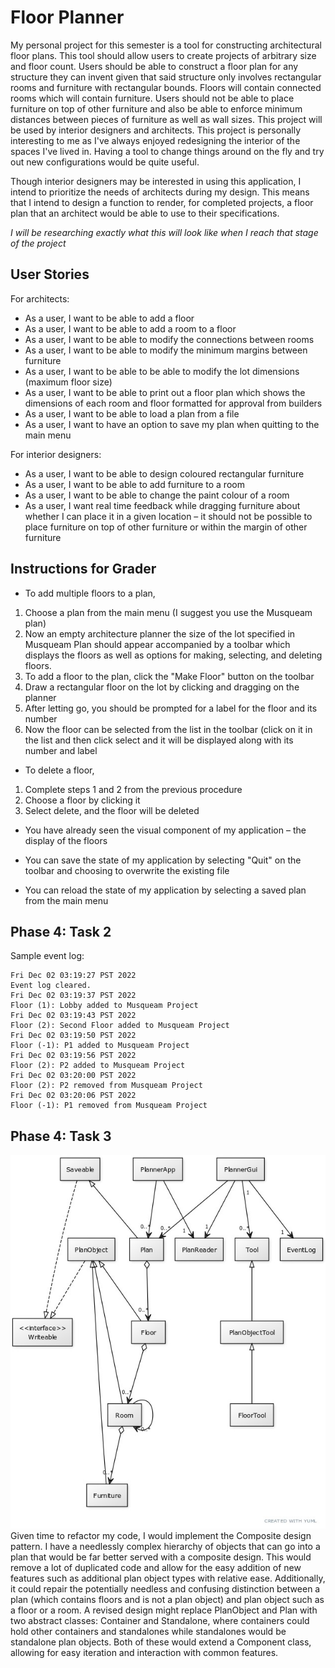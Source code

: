 # Floor Planner
My personal project for this semester is a tool for 
constructing architectural floor plans. This tool should allow
users to create projects of arbitrary size and floor count.
Users should be able to construct a floor plan for any structure
they can invent given that said structure only involves rectangular 
rooms and furniture with rectangular bounds. Floors will contain
connected rooms which will contain furniture. Users should not be
able to place furniture on top of other furniture and also be 
able to enforce minimum distances between pieces of furniture
as well as wall sizes. This project will be used by interior 
designers and architects. This project is personally interesting 
to me as I've always enjoyed redesigning the interior of the 
spaces I've lived in. Having a tool to change things around on 
the fly and try out new configurations would be quite useful.

Though interior designers may be interested in using this application, I 
intend to prioritize the needs of architects during my design.
This means that I intend to design a function to render, 
for completed projects, a floor plan that an architect 
would be able to use to their specifications.

_I will be researching exactly what this will look like when I
reach that stage of the project_

## User Stories
For architects:
- As a user, I want to be able to add a floor
- As a user, I want to be able to add a room to a floor
- As a user, I want to be able to modify the connections between rooms
- As a user, I want to be able to modify the minimum margins between furniture
- As a user, I want to be able to be able to modify the lot dimensions
  (maximum floor size)
- As a user, I want to be able to print out a floor plan which shows 
  the dimensions of each room and floor formatted for approval from
  builders
- As a user, I want to be able to load a plan from a file
- As a user, I want to have an option to save my plan when quitting to the main menu

For interior designers:
- As a user, I want to be able to design coloured rectangular furniture
- As a user, I want to be able to add furniture to a room
- As a user, I want to be able to change the paint colour of a room
- As a user, I want real time feedback while dragging furniture about 
  whether I can place it in a given location – it should not be possible to 
  place furniture on top of other furniture or within the margin of other
  furniture

## Instructions for Grader
- To add multiple floors to a plan, 
1. Choose a plan from the main menu (I suggest you use the Musqueam plan)
2. Now an empty architecture planner the size of the lot specified in Musqueam Plan should appear accompanied by a 
   toolbar which displays the floors as well as options for making, selecting, and deleting floors.
3. To add a floor to the plan, click the "Make Floor" button on the toolbar
4. Draw a rectangular floor on the lot by clicking and dragging on the planner
5. After letting go, you should be prompted for a label for the floor and its number
6. Now the floor can be selected from the list in the toolbar (click on it in the list and then click select 
   and it will be displayed along with its number and label

- To delete a floor,
1. Complete steps 1 and 2 from the previous procedure
2. Choose a floor by clicking it
3. Select delete, and the floor will be deleted

- You have already seen the visual component of my application – the display of the floors

- You can save the state of my application by selecting "Quit" on the toolbar and choosing to overwrite the existing
  file
- You can reload the state of my application by selecting a saved plan from the main menu

## Phase 4: Task 2
Sample event log:
```
Fri Dec 02 03:19:27 PST 2022
Event log cleared.
Fri Dec 02 03:19:37 PST 2022
Floor (1): Lobby added to Musqueam Project
Fri Dec 02 03:19:43 PST 2022
Floor (2): Second Floor added to Musqueam Project
Fri Dec 02 03:19:50 PST 2022
Floor (-1): P1 added to Musqueam Project
Fri Dec 02 03:19:56 PST 2022
Floor (2): P2 added to Musqueam Project
Fri Dec 02 03:20:00 PST 2022
Floor (2): P2 removed from Musqueam Project
Fri Dec 02 03:20:06 PST 2022
Floor (-1): P1 removed from Musqueam Project
```

## Phase 4: Task 3
![UML Class Diagram](uml.jpg)
Given time to refactor my code, I would implement the Composite
design pattern. I have a needlessly complex hierarchy of 
objects that can go into a plan that would be far better served
with a composite design. This would remove a lot of duplicated
code and allow for the easy addition of new features such as
additional plan object types with relative ease. Additionally,
it could repair the potentially needless and confusing
distinction between a plan (which contains floors and is 
not a plan object) and plan object such as a floor or a room. A
revised design might replace PlanObject and Plan with two 
abstract classes: Container and Standalone, where containers could hold
other containers and standalones while standalones would be
standalone plan objects. Both of these would extend a Component 
class, allowing for easy iteration and interaction with common
features.